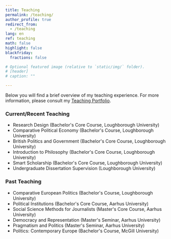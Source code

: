 ```yaml
---
title: Teaching
permalink: /teaching/
author_profile: true
redirect_from:
  - /teaching
lang: en
ref: teaching
math: false
highlight: false
blackfriday:
  fractions: false

# Optional featured image (relative to `static/img/` folder).
# [header]
# caption: ""

---
```


Below you will find a brief overview of my teaching experience. For more information, please consult my [Teaching Portfolio](https://anthonykevins.github.io/files/Teaching_Portfolio.pdf).

### Current/Recent Teaching

- Research Design (Bachelor's Core Course, Loughborough University)
- Comparative Political Economy (Bachelor's Course, Loughborough University)
- British Politics and Government (Bachelor's Core Course, Loughborough University)
- Introduction to Philosophy (Bachelor's Core Course, Loughborough University)
- Smart Scholarship (Bachelor's Core Course, Loughborough University)
- Undergraduate Dissertation Supervision (Loughborough University)

### Past Teaching 

- Comparative European Politics (Bachelor's Course, Loughborough University)
- Political Institutions (Bachelor's Core Course, Aarhus University)
- Social Science Methods for Journalists (Master's Core Course, Aarhus University)
- Democracy and Representation (Master's Seminar, Aarhus University)
- Pragmatism and Politics (Master's Seminar, Aarhus University)
- Politics: Contemporary Europe (Bachelor's Course, McGill University)
